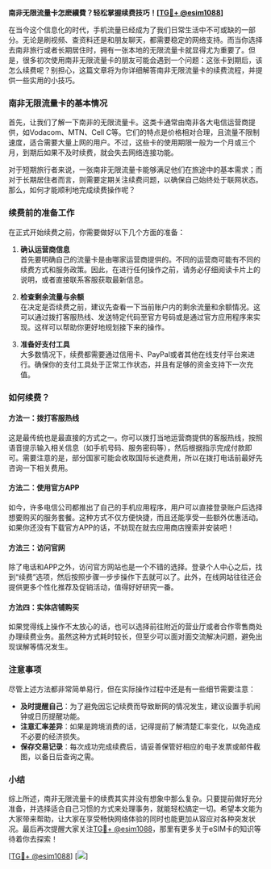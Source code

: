 **南非无限流量卡怎麽續費？轻松掌握续费技巧！[[TG💪+ @esim1088](https://t.me/s/esim1088)]**

在当今这个信息化的时代，手机流量已经成为了我们日常生活中不可或缺的一部分。无论是刷视频、查资料还是和朋友聊天，都需要稳定的网络支持。而当你选择去南非旅行或者长期居住时，拥有一张本地的无限流量卡就显得尤为重要了。但是，很多初次使用南非无限流量卡的朋友可能会遇到一个问题：这张卡到期后，该怎么续费呢？别担心，这篇文章将为你详细解答南非无限流量卡的续费流程，并提供一些实用的小技巧。

### 南非无限流量卡的基本情况

首先，让我们了解一下南非的无限流量卡。这类卡通常由南非各大电信运营商提供，如Vodacom、MTN、Cell C等。它们的特点是价格相对合理，且流量不限制速度，适合需要大量上网的用户。不过，这些卡的使用期限一般为一个月或三个月，到期后如果不及时续费，就会失去网络连接功能。

对于短期旅行者来说，一张南非无限流量卡能够满足他们在旅途中的基本需求；而对于长期居住者而言，则需要定期关注续费问题，以确保自己始终处于联网状态。那么，如何才能顺利地完成续费操作呢？

### 续费前的准备工作

在正式开始续费之前，你需要做好以下几个方面的准备：

1. **确认运营商信息**  
   首先要明确自己的流量卡是由哪家运营商提供的。不同的运营商可能有不同的续费方式和服务政策。因此，在进行任何操作之前，请务必仔细阅读卡片上的说明，或者直接联系客服获取最新信息。

2. **检查剩余流量与余额**  
   在决定是否续费之前，建议先查看一下当前账户内的剩余流量和余额情况。这可以通过拨打客服热线、发送特定代码至官方号码或是通过官方应用程序来实现。这样可以帮助你更好地规划接下来的操作。

3. **准备好支付工具**  
   大多数情况下，续费都需要通过信用卡、PayPal或者其他在线支付平台来进行。确保你的支付工具处于正常工作状态，并且有足够的资金支持下一次充值。

### 如何续费？

#### 方法一：拨打客服热线
这是最传统也是最直接的方式之一。你可以拨打当地运营商提供的客服热线，按照语音提示输入相关信息（如手机号码、服务密码等），然后根据指示完成付款即可。需要注意的是，部分国家可能会收取国际长途费用，所以在拨打电话前最好先咨询一下相关费用。

#### 方法二：使用官方APP
如今，许多电信公司都推出了自己的手机应用程序，用户可以直接登录账户后选择想要购买的服务套餐。这种方式不仅方便快捷，而且还能享受一些额外优惠活动。如果你还没有下载官方APP的话，不妨现在就去应用商店搜索并安装吧！

#### 方法三：访问官网
除了电话和APP之外，访问官方网站也是一个不错的选择。登录个人中心之后，找到“续费”选项，然后按照步骤一步步操作下去就可以了。此外，在线网站往往还会提供更多个性化推荐及促销活动，值得好好研究一番。

#### 方法四：实体店铺购买
如果觉得线上操作不太放心的话，也可以选择前往附近的营业厅或者合作零售商处办理续费业务。虽然这种方式耗时较长，但至少可以面对面交流解决问题，避免出现误解等情况发生。

### 注意事项

尽管上述方法都非常简单易行，但在实际操作过程中还是有一些细节需要注意：

- **及时提醒自己**：为了避免因忘记续费而导致断网的情况发生，建议设置手机闹钟或日历提醒功能。
- **注意汇率差异**：如果是跨境消费的话，记得提前了解清楚汇率变化，以免造成不必要的经济损失。
- **保存交易记录**：每次成功完成续费后，请妥善保管好相应的电子发票或邮件截图，以备日后查询之需。

### 小结

综上所述，南非无限流量卡的续费其实并没有想象中那么复杂。只要提前做好充分准备，并选择适合自己习惯的方式来处理事务，就能轻松搞定一切。希望本文能为大家带来帮助，让大家在享受畅快网络体验的同时也能更加从容应对各种突发状况。最后再次提醒大家关注[TG💪+ @esim1088](https://t.me/s/esim1088)，那里有更多关于eSIM卡的知识等待着你去探索！

[[TG💪+ @esim1088](https://t.me/s/esim1088)] [![](https://i.postimg.cc/4NQfJmqS/Snipaste-2025-05-13-00-14-12.png)]